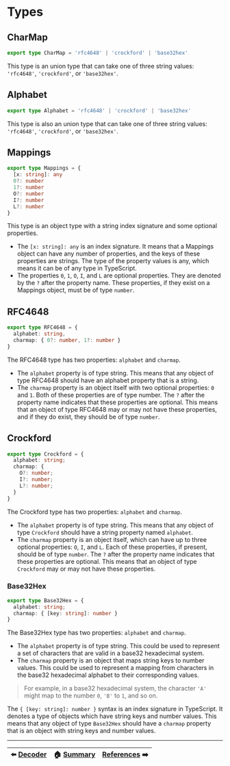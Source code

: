 # Types

## CharMap

```ts
export type CharMap = 'rfc4648' | 'crockford' | 'base32hex'
```

This type is an union type that can take one of three string values: `'rfc4648'`, `'crockford'`, or `'base32hex'`.

## Alphabet

```ts
export type Alphabet = 'rfc4648' | 'crockford' | 'base32hex'
```

This type is also an union type that can take one of three string values: `'rfc4648'`, `'crockford'`, or `'base32hex'`.

## Mappings

```ts
export type Mappings = {
  [x: string]: any
  0?: number
  1?: number
  O?: number
  I?: number
  L?: number
}
```

This type is an object type with a string index signature and some optional properties.

- The `[x: string]: any` is an index signature. It means that a Mappings object can have any number of properties, and the keys of these properties are strings. The type of the property values is any, which means it can be of any type in TypeScript.
- The properties `0`, `1`, `O`, `I`, and `L` are optional properties. They are denoted by the `?` after the property name. These properties, if they exist on a Mappings object, must be of type `number`.

## RFC4648

```ts
export type RFC4648 = {
  alphabet: string,
  charmap: { 0?: number, 1?: number }
}
```

The RFC4648 type has two properties: `alphabet` and `charmap`.

- The `alphabet` property is of type string. This means that any object of type RFC4648 should have an alphabet property that is a string.
- The `charmap` property is an object itself with two optional properties: `0` and `1`. Both of these properties are of type number. The `?` after the property name indicates that these properties are optional. This means that an object of type RFC4648 may or may not have these properties, and if they do exist, they should be of type `number`.

## Crockford

```ts
export type Crockford = {
  alphabet: string;
  charmap: {
    O?: number;
    I?: number;
    L?: number;
  }
}
```

The Crockford type has two properties: `alphabet` and `charmap`.

- The `alphabet` property is of type string. This means that any object of type `Crockford` should have a string property named `alphabet`.
- The `charmap` property is an object itself, which can have up to three optional properties: `O`, `I`, and `L`. Each of these properties, if present, should be of type `number`. The `?` after the property name indicates that these properties are optional. This means that an object of type `Crockford` may or may not have these properties.

### Base32Hex

```ts
export type Base32Hex = {
  alphabet: string;
  charmap: { [key: string]: number }
}
```

The Base32Hex type has two properties: `alphabet` and `charmap`.

- The `alphabet` property is of type string. This could be used to represent a set of characters that are valid in a base32 hexadecimal system.
- The `charmap` property is an object that maps string keys to number values. This could be used to represent a mapping from characters in the base32 hexadecimal alphabet to their corresponding values.

> For example, in a base32 hexadecimal system, the character `'A'` might map to the number `0`, `'B'` to `1`, and so on.

The `{ [key: string]: number }` syntax is an index signature in TypeScript. It denotes a type of objects which have string keys and number values. This means that any object of type `Base32Hex` should have a `charmap` property that is an object with string keys and number values.

---

| ⬅️ [Decoder](Decoder) | 🏠 [Summary](index) | [References](References) ➡️|
|-----------------------|----------------------|----------------------------|
